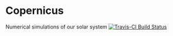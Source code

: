 # Copernicus
Numerical simulations of our solar system
[![Travis-CI Build Status](https://travis-ci.org/slizb/copernicus.svg?branch=master)](https://travis-ci.org/slizb/copernicus)
